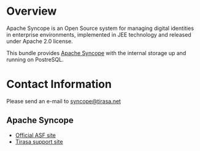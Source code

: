 # Overview

Apache Syncope is an Open Source system for managing digital identities in enterprise environments, implemented in JEE technology and released under Apache 2.0 license.

This bundle provides [Apache Syncope](http://syncope.apache.org) with the internal storage up and running on PostreSQL.

# Contact Information

Please send an e-mail to syncope@tirasa.net

## Apache Syncope

- [Official ASF site](http://syncope.apache.org)
- [Tirasa support site](http://syncope.tirasa.net)
